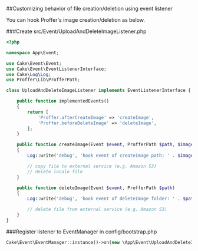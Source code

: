 ##Customizing behavior of file creation/deletion using event listener

You can hook Proffer's image creation/deletion as below.

###Create src/Event/UploadAndDeleteImageListener.php

```php
<?php

namespace App\Event;

use Cake\Event\Event;
use Cake\Event\EventListenerInterface;
use Cake\Log\Log;
use Proffer\Lib\ProfferPath;

class UploadAndDeleteImageListener implements EventListenerInterface {

    public function implementedEvents()
    {
        return [
            'Proffer.afterCreateImage' => 'createImage',
            'Proffer.beforeDeleteImage' => 'deleteImage',
        ];
    }

    public function createImage(Event $event, ProfferPath $path, $imagePath)
    {
        Log::write('debug', 'hook event of createImage path: ' . $imagePath);

        // copy file to external service (e.g. Amazon S3)
        // delete locale file
    }

    public function deleteImage(Event $event, ProfferPath $path)
    {
        Log::write('debug', 'hook event of deleteImage folder: ' . $path->getFolder());

        // delete file from external service (e.g. Amazon S3)
    }
}
```

###Register listener to EventManager in config/bootstrap.php

```php
Cake\Event\EventManager::instance()->on(new \App\Event\UploadAndDeleteImageListener());
```

